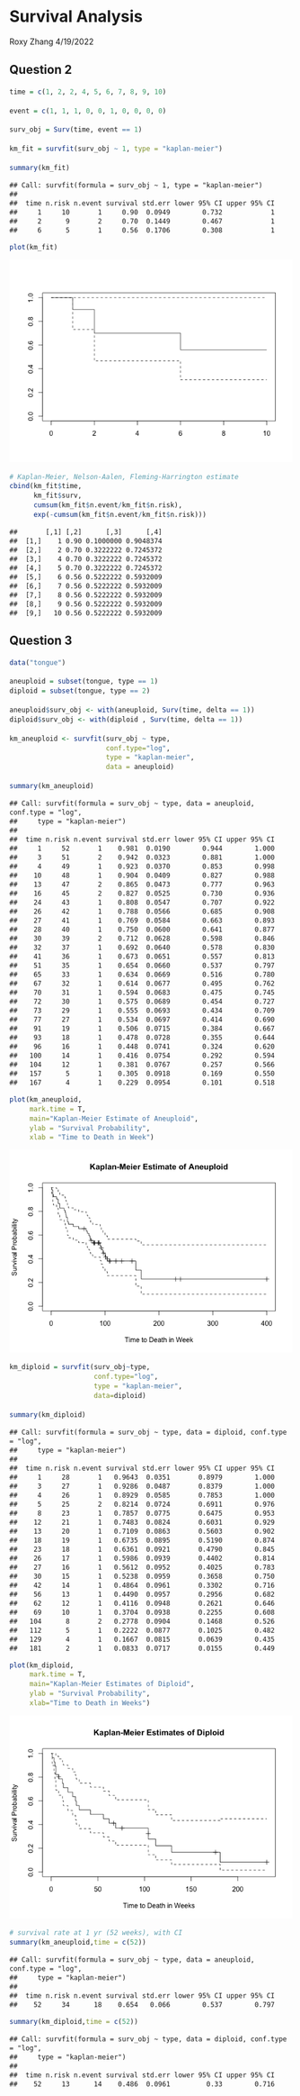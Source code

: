 Survival Analysis
================
Roxy Zhang
4/19/2022

## Question 2

``` r
time = c(1, 2, 2, 4, 5, 6, 7, 8, 9, 10)

event = c(1, 1, 1, 0, 0, 1, 0, 0, 0, 0)

surv_obj = Surv(time, event == 1)

km_fit = survfit(surv_obj ~ 1, type = "kaplan-meier")

summary(km_fit)
```

    ## Call: survfit(formula = surv_obj ~ 1, type = "kaplan-meier")
    ## 
    ##  time n.risk n.event survival std.err lower 95% CI upper 95% CI
    ##     1     10       1     0.90  0.0949        0.732            1
    ##     2      9       2     0.70  0.1449        0.467            1
    ##     6      5       1     0.56  0.1706        0.308            1

``` r
plot(km_fit)
```

![](survival_analysis_files/figure-gfm/unnamed-chunk-1-1.png)<!-- -->

``` r
# Kaplan-Meier, Nelson-Aalen, Fleming-Harrington estimate
cbind(km_fit$time, 
      km_fit$surv, 
      cumsum(km_fit$n.event/km_fit$n.risk), 
      exp(-cumsum(km_fit$n.event/km_fit$n.risk)))
```

    ##       [,1] [,2]      [,3]      [,4]
    ##  [1,]    1 0.90 0.1000000 0.9048374
    ##  [2,]    2 0.70 0.3222222 0.7245372
    ##  [3,]    4 0.70 0.3222222 0.7245372
    ##  [4,]    5 0.70 0.3222222 0.7245372
    ##  [5,]    6 0.56 0.5222222 0.5932009
    ##  [6,]    7 0.56 0.5222222 0.5932009
    ##  [7,]    8 0.56 0.5222222 0.5932009
    ##  [8,]    9 0.56 0.5222222 0.5932009
    ##  [9,]   10 0.56 0.5222222 0.5932009

## Question 3

``` r
data("tongue")

aneuploid = subset(tongue, type == 1)
diploid = subset(tongue, type == 2)

aneuploid$surv_obj <- with(aneuploid, Surv(time, delta == 1))
diploid$surv_obj <- with(diploid , Surv(time, delta == 1))

km_aneuploid <- survfit(surv_obj ~ type, 
                        conf.type="log",
                        type = "kaplan-meier", 
                        data = aneuploid)

summary(km_aneuploid)
```

    ## Call: survfit(formula = surv_obj ~ type, data = aneuploid, conf.type = "log", 
    ##     type = "kaplan-meier")
    ## 
    ##  time n.risk n.event survival std.err lower 95% CI upper 95% CI
    ##     1     52       1    0.981  0.0190        0.944        1.000
    ##     3     51       2    0.942  0.0323        0.881        1.000
    ##     4     49       1    0.923  0.0370        0.853        0.998
    ##    10     48       1    0.904  0.0409        0.827        0.988
    ##    13     47       2    0.865  0.0473        0.777        0.963
    ##    16     45       2    0.827  0.0525        0.730        0.936
    ##    24     43       1    0.808  0.0547        0.707        0.922
    ##    26     42       1    0.788  0.0566        0.685        0.908
    ##    27     41       1    0.769  0.0584        0.663        0.893
    ##    28     40       1    0.750  0.0600        0.641        0.877
    ##    30     39       2    0.712  0.0628        0.598        0.846
    ##    32     37       1    0.692  0.0640        0.578        0.830
    ##    41     36       1    0.673  0.0651        0.557        0.813
    ##    51     35       1    0.654  0.0660        0.537        0.797
    ##    65     33       1    0.634  0.0669        0.516        0.780
    ##    67     32       1    0.614  0.0677        0.495        0.762
    ##    70     31       1    0.594  0.0683        0.475        0.745
    ##    72     30       1    0.575  0.0689        0.454        0.727
    ##    73     29       1    0.555  0.0693        0.434        0.709
    ##    77     27       1    0.534  0.0697        0.414        0.690
    ##    91     19       1    0.506  0.0715        0.384        0.667
    ##    93     18       1    0.478  0.0728        0.355        0.644
    ##    96     16       1    0.448  0.0741        0.324        0.620
    ##   100     14       1    0.416  0.0754        0.292        0.594
    ##   104     12       1    0.381  0.0767        0.257        0.566
    ##   157      5       1    0.305  0.0918        0.169        0.550
    ##   167      4       1    0.229  0.0954        0.101        0.518

``` r
plot(km_aneuploid,
     mark.time = T,
     main="Kaplan-Meier Estimate of Aneuploid",
     ylab = "Survival Probability", 
     xlab = "Time to Death in Week")
```

![](survival_analysis_files/figure-gfm/unnamed-chunk-3-1.png)<!-- -->

``` r
km_diploid = survfit(surv_obj~type, 
                     conf.type="log",
                     type = "kaplan-meier",
                     data=diploid)

summary(km_diploid)
```

    ## Call: survfit(formula = surv_obj ~ type, data = diploid, conf.type = "log", 
    ##     type = "kaplan-meier")
    ## 
    ##  time n.risk n.event survival std.err lower 95% CI upper 95% CI
    ##     1     28       1   0.9643  0.0351       0.8979        1.000
    ##     3     27       1   0.9286  0.0487       0.8379        1.000
    ##     4     26       1   0.8929  0.0585       0.7853        1.000
    ##     5     25       2   0.8214  0.0724       0.6911        0.976
    ##     8     23       1   0.7857  0.0775       0.6475        0.953
    ##    12     21       1   0.7483  0.0824       0.6031        0.929
    ##    13     20       1   0.7109  0.0863       0.5603        0.902
    ##    18     19       1   0.6735  0.0895       0.5190        0.874
    ##    23     18       1   0.6361  0.0921       0.4790        0.845
    ##    26     17       1   0.5986  0.0939       0.4402        0.814
    ##    27     16       1   0.5612  0.0952       0.4025        0.783
    ##    30     15       1   0.5238  0.0959       0.3658        0.750
    ##    42     14       1   0.4864  0.0961       0.3302        0.716
    ##    56     13       1   0.4490  0.0957       0.2956        0.682
    ##    62     12       1   0.4116  0.0948       0.2621        0.646
    ##    69     10       1   0.3704  0.0938       0.2255        0.608
    ##   104      8       2   0.2778  0.0904       0.1468        0.526
    ##   112      5       1   0.2222  0.0877       0.1025        0.482
    ##   129      4       1   0.1667  0.0815       0.0639        0.435
    ##   181      2       1   0.0833  0.0717       0.0155        0.449

``` r
plot(km_diploid, 
     mark.time = T,
     main="Kaplan-Meier Estimates of Diploid",
     ylab = "Survival Probability",
     xlab="Time to Death in Weeks")
```

![](survival_analysis_files/figure-gfm/unnamed-chunk-3-2.png)<!-- -->

``` r
# survival rate at 1 yr (52 weeks), with CI
summary(km_aneuploid,time = c(52))
```

    ## Call: survfit(formula = surv_obj ~ type, data = aneuploid, conf.type = "log", 
    ##     type = "kaplan-meier")
    ## 
    ##  time n.risk n.event survival std.err lower 95% CI upper 95% CI
    ##    52     34      18    0.654   0.066        0.537        0.797

``` r
summary(km_diploid,time = c(52))
```

    ## Call: survfit(formula = surv_obj ~ type, data = diploid, conf.type = "log", 
    ##     type = "kaplan-meier")
    ## 
    ##  time n.risk n.event survival std.err lower 95% CI upper 95% CI
    ##    52     13      14    0.486  0.0961         0.33        0.716
